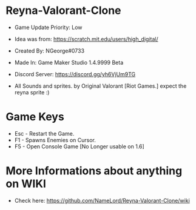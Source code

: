 # Reyna-Valorant-Clone
- Game Update Priority: Low

- Idea was from: https://scratch.mit.edu/users/high_digital/
- Created By: NGeorge#0733
- Made In: Game Maker Studio 1.4.9999 Beta
- Discord Server: https://discord.gg/yh6VjUm9TG
- All Sounds and sprites. by Original Valorant [Riot Games.] expect the reyna sprite :)

# Game Keys
- Esc - Restart the Game.
- F1 - Spawns Enemies on Cursor.
- F5 - Open Console Game [No Longer usable on 1.6]

# More Informations about anything on WIKI
- Check here: https://github.com/NameLord/Reyna-Valorant-Clone/wiki
